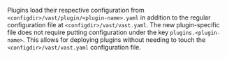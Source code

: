 Plugins load their respective configuration from
`<configdir>/vast/plugin/<plugin-name>.yaml` in addition to the regular
configuration file at `<configdir>/vast/vast.yaml`. The new plugin-specific file
does not require putting configuration under the key `plugins.<plugin-name>`.
This allows for deploying plugins without needing to touch the
`<configdir>/vast/vast.yaml` configuration file.
